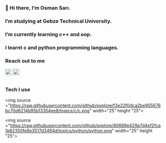 ### 👋 Hi there, I’m Osman Sarı.
### I’m studying at Gebze Technical University.
### I’m currently learning c++ and oop.
### I learnt c and python programming languages.

### Reach out to me 
[<img width="22" src="https://unpkg.com/simple-icons@v7/icons/linkedin.svg" align ="left" />][linkedin]
[<img width="22" src="https://unpkg.com/simple-icons@v7/icons/twitter.svg" align ="left" />][twitter]

<br />
<br />

### Tech I use

<img source ="https://raw.githubusercontent.com/github/explore/f3e22f0dca2be955676bc70d6214b95b13354ee8/topics/c/c.png" width="25" height "25">

<img source ="https://raw.githubusercontent.com/github/explore/80688e429a7d4ef2fca1e82350fe8e3517d3494d/topics/python/python.png" width="25" height "25">


[linkedin]: https://www.linkedin.com/in/osman-sar%C4%B1-95761023a/
[twitter]: https://twitter.com/osman_sarri
